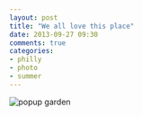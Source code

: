 ```yaml
---
layout: post
title: "We all love this place"
date: 2013-09-27 09:30
comments: true
categories:
- philly
- photo
- summer
---
```


![popup garden](http://farm4.staticflickr.com/3705/10107406545_6a7c902af6_c.jpg)